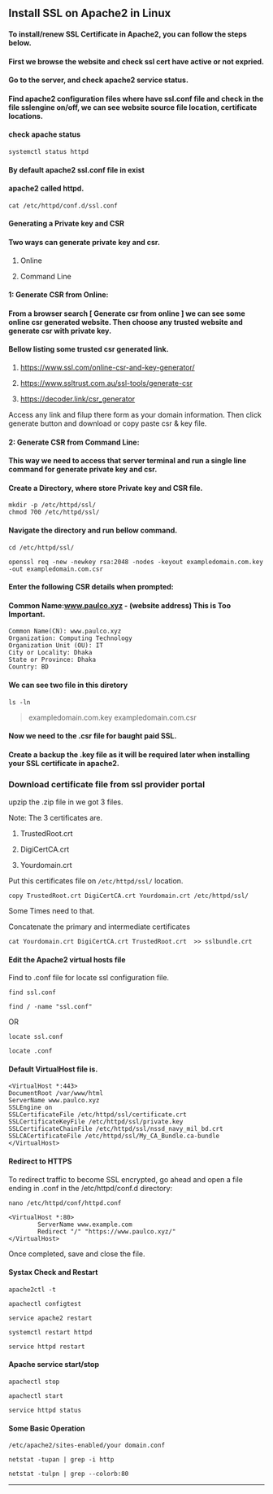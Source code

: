 ## Install SSL on Apache2 in Linux


#### To install/renew SSL Certificate in Apache2, you can follow the steps below.

#### First we browse the website and check ssl cert have active or not expried.
#### Go to the server, and check apache2 service status.
#### Find apache2 configuration files where have ssl.conf file and check in the file sslengine on/off, we can see website source file location, certificate locations. 

#### check apache status
~~~
systemctl status httpd
~~~
#### By default apache2 ssl.conf file in exist
#### apache2 called httpd. 
~~~
cat /etc/httpd/conf.d/ssl.conf
~~~

#### Generating a Private key and CSR


#### Two ways can generate private key and csr.
1. Online
   
2. Command Line

#### 1: Generate CSR from Online:
#### From a browser search [ Generate csr from online ] we can see some online csr generated website. Then choose any trusted website and generate csr with private key. 

#### Bellow listing some trusted csr generated link.
1. https://www.ssl.com/online-csr-and-key-generator/

2. https://www.ssltrust.com.au/ssl-tools/generate-csr

3. https://decoder.link/csr_generator

Access any link and filup there form as your domain information. Then click generate button and download or copy paste csr & key file.

#### 2: Generate CSR from Command Line:

#### This way we need to access that server terminal and run a single line command for generate private key and csr.

#### Create a Directory, where store Private key and CSR file.
~~~
mkdir -p /etc/httpd/ssl/
chmod 700 /etc/httpd/ssl/
~~~
#### Navigate the directory and run bellow command.
~~~
cd /etc/httpd/ssl/
~~~
~~~
openssl req -new -newkey rsa:2048 -nodes -keyout exampledomain.com.key -out exampledomain.com.csr
~~~
#### Enter the following CSR details when prompted:
#### Common Name:www.paulco.xyz - (website address) This is Too Important. 
```
Common Name(CN): www.paulco.xyz
Organization: Computing Technology
Organization Unit (OU): IT
City or Locality: Dhaka
State or Province: Dhaka
Country: BD
```
#### We can see two file in this diretory
~~~
ls -ln
~~~
> exampledomain.com.key
> exampledomain.com.csr

#### Now we need to the .csr file for baught paid SSL.

#### Create a backup the .key file as it will be required later when installing your SSL certificate in apache2.


### Download certificate file from ssl provider portal

upzip the .zip file in we got 3 files.

Note: The 3 certificates are.

1. TrustedRoot.crt

2. DigiCertCA.crt
   
3. Yourdomain.crt

Put this certificates file on ```/etc/httpd/ssl/``` location.

```copy TrustedRoot.crt DigiCertCA.crt Yourdomain.crt /etc/httpd/ssl/```


Some Times need to that.

Concatenate the primary and intermediate certificates

```cat Yourdomain.crt DigiCertCA.crt TrustedRoot.crt  >> sslbundle.crt```


#### Edit the Apache2 virtual hosts file

Find to .conf file for locate ssl configuration file.

```find ssl.conf```

```find / -name "ssl.conf"```

OR

```locate ssl.conf```

```locate .conf```

#### Default VirtualHost file is.
```
<VirtualHost *:443>
DocumentRoot /var/www/html
ServerName www.paulco.xyz
SSLEngine on
SSLCertificateFile /etc/httpd/ssl/certificate.crt
SSLCertificateKeyFile /etc/httpd/ssl/private.key
SSLCertificateChainFile /etc/httpd/ssl/nssd_navy_mil_bd.crt
SSLCACertificateFile /etc/httpd/ssl/My_CA_Bundle.ca-bundle
</VirtualHost>
```

#### Redirect to HTTPS


To redirect traffic to become SSL encrypted, go ahead and open a file ending in .conf in the /etc/httpd/conf.d directory:
```
nano /etc/httpd/conf/httpd.conf
```
```
<VirtualHost *:80>
        ServerName www.example.com
        Redirect "/" "https://www.paulco.xyz/"
</VirtualHost>
```
Once completed, save and close the file.


#### Systax Check and Restart

```
apache2ctl -t
```
```
apachectl configtest
```
```
service apache2 restart
```
```
systemctl restart httpd
```
```
service httpd restart
```
#### Apache service start/stop
```
apachectl stop
```
```
apachectl start
```
```
service httpd status
```

#### Some Basic Operation

```
/etc/apache2/sites-enabled/your domain.conf
```
```
netstat -tupan | grep -i http
```
```
netstat -tulpn | grep --colorb:80
```
--- 
